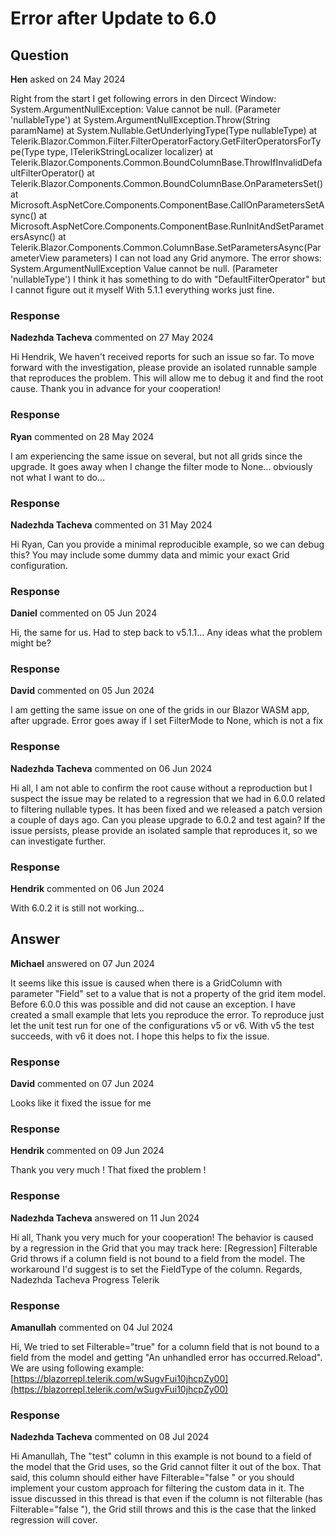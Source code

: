 # Error after Update to 6.0

## Question

**Hen** asked on 24 May 2024

Right from the start I get following errors in den Dircect Window: System.ArgumentNullException: Value cannot be null. (Parameter 'nullableType') at System.ArgumentNullException.Throw(String paramName) at System.Nullable.GetUnderlyingType(Type nullableType) at Telerik.Blazor.Common.Filter.FilterOperatorFactory.GetFilterOperatorsForType(Type type, ITelerikStringLocalizer localizer) at Telerik.Blazor.Components.Common.BoundColumnBase.ThrowIfInvalidDefaultFilterOperator() at Telerik.Blazor.Components.Common.BoundColumnBase.OnParametersSet() at Microsoft.AspNetCore.Components.ComponentBase.CallOnParametersSetAsync() at Microsoft.AspNetCore.Components.ComponentBase.RunInitAndSetParametersAsync() at Telerik.Blazor.Components.Common.ColumnBase.SetParametersAsync(ParameterView parameters) I can not load any Grid anymore. The error shows: System.ArgumentNullException Value cannot be null. (Parameter 'nullableType') I think it has something to do with "DefaultFilterOperator" but I cannot figure out it myself With 5.1.1 everything works just fine.

### Response

**Nadezhda Tacheva** commented on 27 May 2024

Hi Hendrik, We haven't received reports for such an issue so far. To move forward with the investigation, please provide an isolated runnable sample that reproduces the problem. This will allow me to debug it and find the root cause. Thank you in advance for your cooperation!

### Response

**Ryan** commented on 28 May 2024

I am experiencing the same issue on several, but not all grids since the upgrade. It goes away when I change the filter mode to None... obviously not what I want to do...

### Response

**Nadezhda Tacheva** commented on 31 May 2024

Hi Ryan, Can you provide a minimal reproducible example, so we can debug this? You may include some dummy data and mimic your exact Grid configuration.

### Response

**Daniel** commented on 05 Jun 2024

Hi, the same for us. Had to step back to v5.1.1... Any ideas what the problem might be?

### Response

**David** commented on 05 Jun 2024

I am getting the same issue on one of the grids in our Blazor WASM app, after upgrade. Error goes away if I set FilterMode to None, which is not a fix

### Response

**Nadezhda Tacheva** commented on 06 Jun 2024

Hi all, I am not able to confirm the root cause without a reproduction but I suspect the issue may be related to a regression that we had in 6.0.0 related to filtering nullable types. It has been fixed and we released a patch version a couple of days ago. Can you please upgrade to 6.0.2 and test again? If the issue persists, please provide an isolated sample that reproduces it, so we can investigate further.

### Response

**Hendrik** commented on 06 Jun 2024

With 6.0.2 it is still not working...

## Answer

**Michael** answered on 07 Jun 2024

It seems like this issue is caused when there is a GridColumn with parameter "Field" set to a value that is not a property of the grid item model. Before 6.0.0 this was possible and did not cause an exception. I have created a small example that lets you reproduce the error. To reproduce just let the unit test run for one of the configurations v5 or v6. With v5 the test succeeds, with v6 it does not. I hope this helps to fix the issue.

### Response

**David** commented on 07 Jun 2024

Looks like it fixed the issue for me

### Response

**Hendrik** commented on 09 Jun 2024

Thank you very much ! That fixed the problem !

### Response

**Nadezhda Tacheva** answered on 11 Jun 2024

Hi all, Thank you very much for your cooperation! The behavior is caused by a regression in the Grid that you may track here: [Regression] Filterable Grid throws if a column field is not bound to a field from the model. The workaround I'd suggest is to set the FieldType of the column. Regards, Nadezhda Tacheva Progress Telerik

### Response

**Amanullah** commented on 04 Jul 2024

Hi, We tried to set Filterable="true" for a column field that is not bound to a field from the model and getting "An unhandled error has occurred.Reload". We are using following example: [https://blazorrepl.telerik.com/wSugvFui10jhcpZy00](https://blazorrepl.telerik.com/wSugvFui10jhcpZy00)

### Response

**Nadezhda Tacheva** commented on 08 Jul 2024

Hi Amanullah, The "test" column in this example is not bound to a field of the model that the Grid uses, so the Grid cannot filter it out of the box. That said, this column should either have Filterable="false " or you should implement your custom approach for filtering the custom data in it. The issue discussed in this thread is that even if the column is not filterable (has Filterable="false "), the Grid still throws and this is the case that the linked regression will cover.
